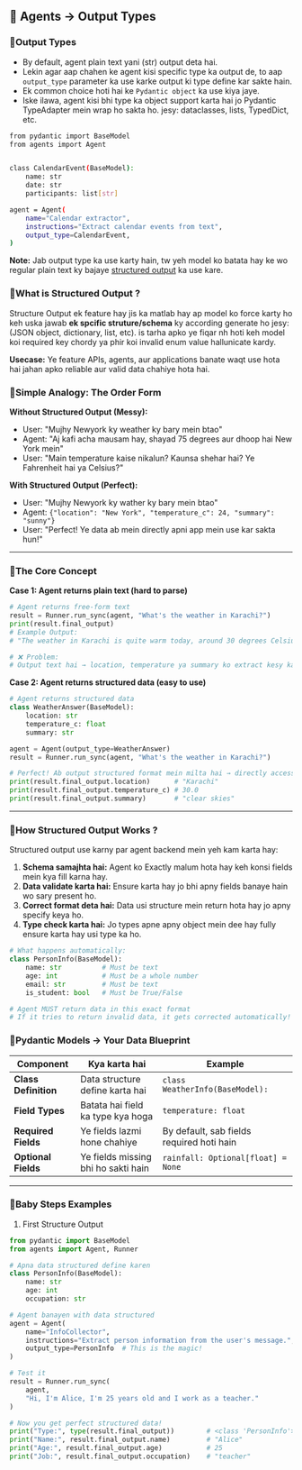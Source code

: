 ## 🔹 Agents → Output Types


### 🔸Output Types
- By default, agent plain text yani (str) output deta hai.
- Lekin agar aap chahen ke agent kisi specific type ka output de, to aap `output_type` parameter ka use karke output ki type define kar sakte hain.
- Ek common choice hoti hai ke `Pydantic object` ka use kiya jaye.
- Iske ilawa, agent kisi bhi type ka object support karta hai jo Pydantic TypeAdapter mein wrap ho sakta ho. jesy: dataclasses, lists, TypedDict, etc.

```bash 
from pydantic import BaseModel
from agents import Agent


class CalendarEvent(BaseModel):
    name: str
    date: str
    participants: list[str]

agent = Agent(
    name="Calendar extractor",
    instructions="Extract calendar events from text",
    output_type=CalendarEvent,
)
```
**Note:** Jab output type ka use karty hain, tw yeh model ko batata hay ke wo regular plain text ky bajaye [structured output](https://platform.openai.com/docs/guides/structured-outputs) ka use kare.


### 🔸What is Structured Output ?
Structure Output ek feature hay jis ka matlab hay ap model ko force karty ho keh uska jawab **ek spcific struture/schema** ky according generate ho jesy: (JSON object, dictionary, list, etc). is tarha apko ye fiqar nh hoti keh model koi required key chordy ya phir koi invalid enum value hallunicate kardy.

**Usecase:** Ye feature APIs, agents, aur applications banate waqt use hota hai jahan apko reliable aur valid data chahiye hota hai.

### 🔸Simple Analogy: The Order Form  
**Without Structured Output (Messy):**  
- User: "Mujhy Newyork ky weather ky bary mein btao"
- Agent: "Aj kafi acha mausam hay, shayad 75 degrees aur dhoop hai New York mein"
- User: "Main temperature kaise nikalun? Kaunsa shehar hai? Ye Fahrenheit hai ya Celsius?"

**With Structured Output (Perfect):**  
- User: "Mujhy Newyork ky wather ky bary mein btao"
- Agent: `{"location": "New York", "temperature_c": 24, "summary": "sunny"}`
- User: "Perfect! Ye data ab mein directly apni app mein use kar sakta hun!"

---

### 🔸The Core Concept
**Case 1: Agent returns plain text (hard to parse)**
```python
# Agent returns free-form text
result = Runner.run_sync(agent, "What's the weather in Karachi?")
print(result.final_output)
# Example Output:
# "The weather in Karachi is quite warm today, around 30 degrees Celsius with clear skies."

# ❌ Problem:
# Output text hai → location, temperature ya summary ko extract kesy karen!
```

**Case 2: Agent returns structured data (easy to use)**
```python
# Agent returns structured data
class WeatherAnswer(BaseModel):
    location: str
    temperature_c: float
    summary: str

agent = Agent(output_type=WeatherAnswer)
result = Runner.run_sync(agent, "What's the weather in Karachi?")

# Perfect! Ab output structured format mein milta hai → directly access kar sakte ho.:
print(result.final_output.location)      # "Karachi"
print(result.final_output.temperature_c) # 30.0
print(result.final_output.summary)       # "clear skies"
```

---

### 🔸How Structured Output Works ?
Structured output use karny par agent backend mein yeh kam karta hay:
1. **Schema samajhta hai:** Agent ko Exactly malum hota hay keh konsi fields mein kya fill karna hay.
2. **Data validate karta hai:** Ensure karta hay jo bhi apny fields banaye hain wo sary present ho.
3. **Correct format deta hai:** Data usi structure mein return hota hay jo apny specify keya ho.
4. **Type check karta hai:** Jo types apne apny object mein dee hay fully ensure karta hay usi type ka ho.

```python
# What happens automatically:
class PersonInfo(BaseModel):
    name: str          # Must be text
    age: int           # Must be a whole number
    email: str         # Must be text
    is_student: bool   # Must be True/False

# Agent MUST return data in this exact format
# If it tries to return invalid data, it gets corrected automatically!
```

### 🔸Pydantic Models → Your Data Blueprint
| **Component**        | **Kya karta hai**                   | **Example**                               |
| -------------------- | ----------------------------------- | ----------------------------------------- |
| **Class Definition** | Data structure define karta hai     | `class WeatherInfo(BaseModel):`           |
| **Field Types**      | Batata hai field ka type kya hoga   | `temperature: float`                      |
| **Required Fields**  | Ye fields lazmi hone chahiye        | By default, sab fields required hoti hain |
| **Optional Fields**  | Ye fields missing bhi ho sakti hain | `rainfall: Optional[float] = None`        |


---


### 🔸Baby Steps Examples
1. First Structure Output 
```python
from pydantic import BaseModel
from agents import Agent, Runner

# Apna data structured define karen
class PersonInfo(BaseModel):
    name: str
    age: int
    occupation: str

# Agent banayen with data structured
agent = Agent(
    name="InfoCollector",
    instructions="Extract person information from the user's message.",
    output_type=PersonInfo  # This is the magic!
)

# Test it
result = Runner.run_sync(
    agent, 
    "Hi, I'm Alice, I'm 25 years old and I work as a teacher."
)

# Now you get perfect structured data!
print("Type:", type(result.final_output))        # <class 'PersonInfo'>
print("Name:", result.final_output.name)         # "Alice"
print("Age:", result.final_output.age)           # 25
print("Job:", result.final_output.occupation)    # "teacher"
```